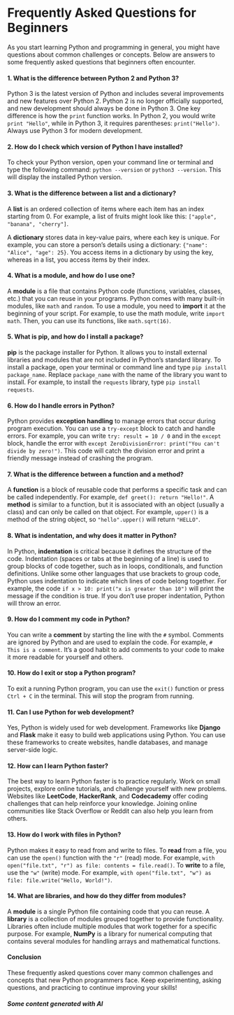 # Frequently Asked Questions for Beginners

As you start learning Python and programming in general, you might have questions about common challenges or concepts. Below are answers to some frequently asked questions that beginners often encounter.

#### 1. What is the difference between Python 2 and Python 3?

Python 3 is the latest version of Python and includes several improvements and new features over Python 2. Python 2 is no longer officially supported, and new development should always be done in Python 3. One key difference is how the `print` function works. In Python 2, you would write `print "Hello"`, while in Python 3, it requires parentheses: `print("Hello")`. Always use Python 3 for modern development.

#### 2. How do I check which version of Python I have installed?

To check your Python version, open your command line or terminal and type the following command: `python --version` or `python3 --version`. This will display the installed Python version.

#### 3. What is the difference between a list and a dictionary?

A **list** is an ordered collection of items where each item has an index starting from 0. For example, a list of fruits might look like this: `["apple", "banana", "cherry"]`.

A **dictionary** stores data in key-value pairs, where each key is unique. For example, you can store a person’s details using a dictionary: `{"name": "Alice", "age": 25}`. You access items in a dictionary by using the key, whereas in a list, you access items by their index.

#### 4. What is a module, and how do I use one?

A **module** is a file that contains Python code (functions, variables, classes, etc.) that you can reuse in your programs. Python comes with many built-in modules, like `math` and `random`. To use a module, you need to **import** it at the beginning of your script. For example, to use the math module, write `import math`. Then, you can use its functions, like `math.sqrt(16)`.

#### 5. What is pip, and how do I install a package?

**pip** is the package installer for Python. It allows you to install external libraries and modules that are not included in Python’s standard library. To install a package, open your terminal or command line and type `pip install package_name`. Replace `package_name` with the name of the library you want to install. For example, to install the `requests` library, type `pip install requests`.

#### 6. How do I handle errors in Python?

Python provides **exception handling** to manage errors that occur during program execution. You can use a `try-except` block to catch and handle errors. For example, you can write `try: result = 10 / 0` and in the `except` block, handle the error with `except ZeroDivisionError: print("You can't divide by zero!")`. This code will catch the division error and print a friendly message instead of crashing the program.

#### 7. What is the difference between a function and a method?

A **function** is a block of reusable code that performs a specific task and can be called independently. For example, `def greet(): return "Hello!"`. A **method** is similar to a function, but it is associated with an object (usually a class) and can only be called on that object. For example, `upper()` is a method of the string object, so `"hello".upper()` will return `"HELLO"`.

#### 8. What is indentation, and why does it matter in Python?

In Python, **indentation** is critical because it defines the structure of the code. Indentation (spaces or tabs at the beginning of a line) is used to group blocks of code together, such as in loops, conditionals, and function definitions. Unlike some other languages that use brackets to group code, Python uses indentation to indicate which lines of code belong together. For example, the code `if x > 10: print("x is greater than 10")` will print the message if the condition is true. If you don’t use proper indentation, Python will throw an error.

#### 9. How do I comment my code in Python?

You can write a **comment** by starting the line with the `#` symbol. Comments are ignored by Python and are used to explain the code. For example, `# This is a comment`. It’s a good habit to add comments to your code to make it more readable for yourself and others.

#### 10. How do I exit or stop a Python program?

To exit a running Python program, you can use the `exit()` function or press `Ctrl + C` in the terminal. This will stop the program from running.

#### 11. Can I use Python for web development?

Yes, Python is widely used for web development. Frameworks like **Django** and **Flask** make it easy to build web applications using Python. You can use these frameworks to create websites, handle databases, and manage server-side logic.

#### 12. How can I learn Python faster?

The best way to learn Python faster is to practice regularly. Work on small projects, explore online tutorials, and challenge yourself with new problems. Websites like **LeetCode**, **HackerRank**, and **Codecademy** offer coding challenges that can help reinforce your knowledge. Joining online communities like Stack Overflow or Reddit can also help you learn from others.

#### 13. How do I work with files in Python?

Python makes it easy to read from and write to files. To **read** from a file, you can use the `open()` function with the `"r"` (read) mode. For example, `with open("file.txt", "r") as file: contents = file.read()`. To **write** to a file, use the `"w"` (write) mode. For example, `with open("file.txt", "w") as file: file.write("Hello, World!")`.

#### 14. What are libraries, and how do they differ from modules?

A **module** is a single Python file containing code that you can reuse. A **library** is a collection of modules grouped together to provide functionality. Libraries often include multiple modules that work together for a specific purpose. For example, **NumPy** is a library for numerical computing that contains several modules for handling arrays and mathematical functions.

#### Conclusion

These frequently asked questions cover many common challenges and concepts that new Python programmers face. Keep experimenting, asking questions, and practicing to continue improving your skills!

##### Some content generated with AI
